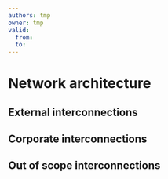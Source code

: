 ```yaml
---
authors: tmp
owner: tmp
valid:
  from:
  to:
---
```


# Network architecture

## External interconnections

## Corporate interconnections

## Out of scope interconnections
